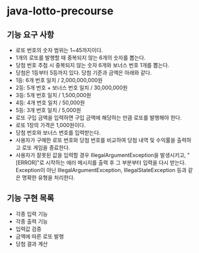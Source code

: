 # java-lotto-precourse

## 기능 요구 사항
+ 로또 번호의 숫자 범위는 1~45까지이다.
+ 1개의 로또를 발행할 때 중복되지 않는 6개의 숫자를 뽑는다.
+ 당첨 번호 추첨 시 중복되지 않는 숫자 6개와 보너스 번호 1개를 뽑는다.
+ 당첨은 1등부터 5등까지 있다. 당첨 기준과 금액은 아래와 같다.
+ 1등: 6개 번호 일치 / 2,000,000,000원
+ 2등: 5개 번호 + 보너스 번호 일치 / 30,000,000원
+ 3등: 5개 번호 일치 / 1,500,000원
+ 4등: 4개 번호 일치 / 50,000원
+ 5등: 3개 번호 일치 / 5,000원
+ 로또 구입 금액을 입력하면 구입 금액에 해당하는 만큼 로또를 발행해야 한다.
+ 로또 1장의 가격은 1,000원이다.
+ 당첨 번호와 보너스 번호를 입력받는다.
+ 사용자가 구매한 로또 번호와 당첨 번호를 비교하여 당첨 내역 및 수익률을 출력하고 로또 게임을 종료한다.
+ 사용자가 잘못된 값을 입력할 경우 IllegalArgumentException을 발생시키고, "[ERROR]"로 시작하는 에러 메시지를 출력 후 그 부분부터 입력을 다시 받는다.
Exception이 아닌 IllegalArgumentException, IllegalStateException 등과 같은 명확한 유형을 처리한다.

## 기능 구현 목록
+ 각종 입력 기능
+ 각종 출력 기능
+ 입력값 검증
+ 금액에 따른 로또 발행
+ 당첨 결과 계산